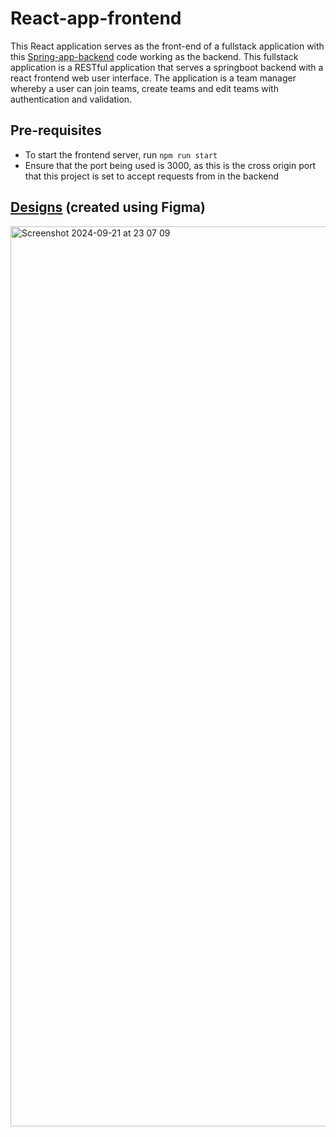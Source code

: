# React-app-frontend

This React application serves as the front-end of a fullstack application with this [Spring-app-backend](https://github.com/000kev/spring-app-backend) code working as the backend. This fullstack application is a RESTful application that serves a springboot backend with a react frontend web user interface. The application is a team manager whereby a user can join teams, create teams and edit teams with authentication and validation.

## Pre-requisites
- To start the frontend server, run `npm run start`
- Ensure that the port being used is 3000, as this is the cross origin port that this project is set to accept requests from in the backend


## [Designs](https://www.figma.com/design/eMFjX6vDgTJ3Isc5MG38cN/Team-Manager-(React-Frontend)?node-id=0-1&t=loQ05Uesyd21JOpM-1) (created using Figma)


<img width="1440" alt="Screenshot 2024-09-21 at 23 07 09" src="https://github.com/user-attachments/assets/90e1f8f3-fe04-4f94-ae78-a0d27329a342">
